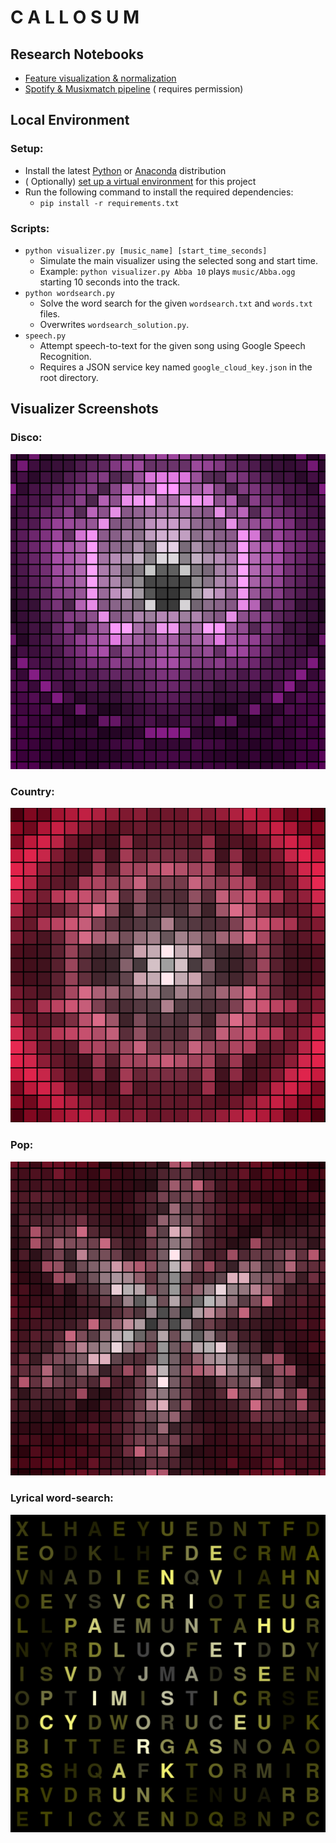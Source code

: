 # C A L L O S U M

## Research Notebooks

- [Feature visualization & normalization](https://colab.research.google.com/drive/1-VmrEH0rXGvLicN42oUaHNJ9iAtdiNvi?usp=sharing)
- [Spotify & Musixmatch pipeline](https://colab.research.google.com/drive/1t1VCc48UUFzdaarYhQ9UIRrVgQMS20PC?usp=sharing) (
  requires permission)

## Local Environment

### Setup:

- Install the latest [Python](https://www.python.org/) or [Anaconda](https://www.anaconda.com/) distribution
- (
  Optionally) [set up a virtual environment](https://www.geeksforgeeks.org/set-up-virtual-environment-for-python-using-anaconda/)
  for this project
- Run the following command to install the required dependencies:
    - `pip install -r requirements.txt`

### Scripts:

- `python visualizer.py [music_name] [start_time_seconds]`
    - Simulate the main visualizer using the selected song and start time.
    - Example: `python visualizer.py Abba 10` plays `music/Abba.ogg` starting 10 seconds into the track.
- `python wordsearch.py`
    - Solve the word search for the given `wordsearch.txt` and `words.txt` files.
    - Overwrites `wordsearch_solution.py`.
- `speech.py`
    - Attempt speech-to-text for the given song using Google Speech Recognition.
    - Requires a JSON service key named `google_cloud_key.json` in the root directory.

## Visualizer Screenshots

### Disco:

![Disco](./docs/img/disco.png)

### Country:

![Country](./docs/img/country.png)

### Pop:

![Pop](./docs/img/pop.png)

### Lyrical word-search:

![Lyrics](./docs/img/wordsearch.png)